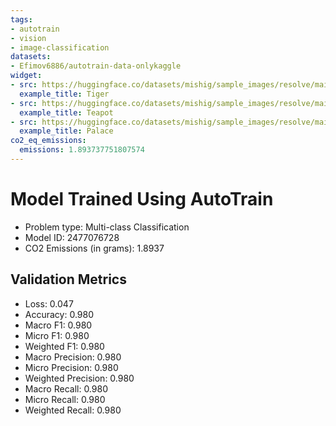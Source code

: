 ```yaml
---
tags:
- autotrain
- vision
- image-classification
datasets:
- Efimov6886/autotrain-data-onlykaggle
widget:
- src: https://huggingface.co/datasets/mishig/sample_images/resolve/main/tiger.jpg
  example_title: Tiger
- src: https://huggingface.co/datasets/mishig/sample_images/resolve/main/teapot.jpg
  example_title: Teapot
- src: https://huggingface.co/datasets/mishig/sample_images/resolve/main/palace.jpg
  example_title: Palace
co2_eq_emissions:
  emissions: 1.893737751807574
---
```


# Model Trained Using AutoTrain

- Problem type: Multi-class Classification
- Model ID: 2477076728
- CO2 Emissions (in grams): 1.8937

## Validation Metrics

- Loss: 0.047
- Accuracy: 0.980
- Macro F1: 0.980
- Micro F1: 0.980
- Weighted F1: 0.980
- Macro Precision: 0.980
- Micro Precision: 0.980
- Weighted Precision: 0.980
- Macro Recall: 0.980
- Micro Recall: 0.980
- Weighted Recall: 0.980